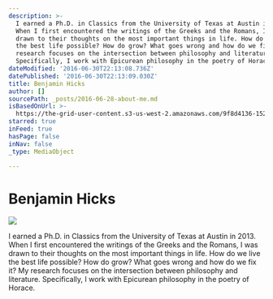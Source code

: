 ```yaml
---
description: >-
  I earned a Ph.D. in Classics from the University of Texas at Austin in 2013.
  When I first encountered the writings of the Greeks and the Romans, I was
  drawn to their thoughts on the most important things in life. How do we live
  the best life possible? How do grow? What goes wrong and how do we fix it? My
  research focuses on the intersection between philosophy and literature.
  Specifically, I work with Epicurean philosophy in the poetry of Horace.
dateModified: '2016-06-30T22:13:08.736Z'
datePublished: '2016-06-30T22:13:09.030Z'
title: Benjamin Hicks
author: []
sourcePath: _posts/2016-06-28-about-me.md
isBasedOnUrl: >-
  https://the-grid-user-content.s3-us-west-2.amazonaws.com/9f8d4136-1529-44f1-b3e1-c45f87946929.jpg
starred: true
inFeed: true
hasPage: false
inNav: false
_type: MediaObject

---
```

# **Benjamin Hicks**
![](https://the-grid-user-content.s3-us-west-2.amazonaws.com/9f8d4136-1529-44f1-b3e1-c45f87946929.jpg)

I earned a Ph.D. in Classics from the University of Texas at Austin in 2013\. When I first encountered the writings of the Greeks and the Romans, I was drawn to their thoughts on the most important things in life. How do we live the best life possible? How do grow? What goes wrong and how do we fix it? My research focuses on the intersection between philosophy and literature. Specifically, I work with Epicurean philosophy in the poetry of Horace.